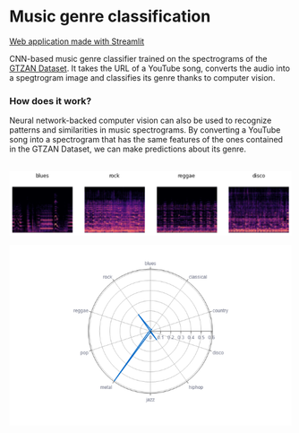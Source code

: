 # Music genre classification

[Web application made with Streamlit](https://paolocosenza-music-genre-classifica-genre-classification-4un75w.streamlit.app/)

CNN-based music genre classifier trained on the spectrograms of the <a href=https://www.kaggle.com/datasets/andradaolteanu/gtzan-dataset-music-genre-classification> GTZAN Dataset</a>. It takes the URL of a YouTube song, converts the audio into a spegtrogram image and classifies its genre thanks to computer vision.

<h3>How does it work?</h3>
Neural network-backed computer vision can also be used to recognize patterns and similarities in music spectrograms.
By converting a YouTube song into a spectrogram that has the same features of the ones contained in the GTZAN Dataset, we can make predictions about its genre.

<br />
<br />

![genres](images/genres.png)

![radar](images/radar.png)
